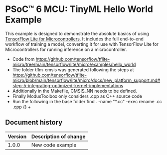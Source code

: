 # PSoC&trade; 6 MCU: TinyML Hello World Example

This example is designed to demonstrate the absolute basics of using [TensorFlow
Lite for Microcontrollers](https://www.tensorflow.org/lite/microcontrollers).
It includes the full end-to-end workflow of training a model, converting it for
use with TensorFlow Lite for Microcontrollers for running inference on a
microcontroller.

- Code from https://github.com/tensorflow/tflite-micro/tree/main/tensorflow/lite/micro/examples/hello_world
- The folder tflm-cmsis was generated following the steps at https://github.com/tensorflow/tflite-micro/blob/main/tensorflow/lite/micro/docs/new_platform_support.md#step-5-integrating-optimized-kernel-implementations
- Additionally in the Makefile, CMSIS_NN needs to be defined.
- Finally ModusToolbox only considers .cpp as C++ source code
- Run the following in the base folder
   find . -name "*.cc" -exec rename .cc .cpp {} +


## Document history

| Version | Description of change |
| ------- | --------------------- |
| 1.0.0   | New code example      |
